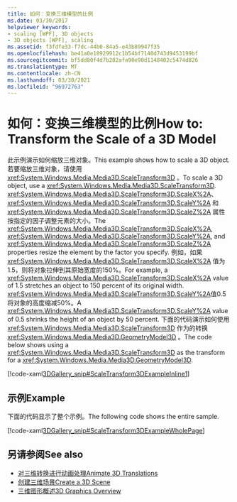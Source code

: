 ```yaml
---
title: 如何：变换三维模型的比例
ms.date: 03/30/2017
helpviewer_keywords:
- scaling [WPF], 3D objects
- 3D objects [WPF], scaling
ms.assetid: f3fdfe33-f7dc-44b0-84a5-e43b89947f35
ms.openlocfilehash: be41a0e10929912c1b54bf7140d743d9453199bf
ms.sourcegitcommit: bf5dd80f4d7b202afa90e90d1148402c5474d826
ms.translationtype: MT
ms.contentlocale: zh-CN
ms.lasthandoff: 03/30/2021
ms.locfileid: "96972763"
---
```

# <a name="how-to-transform-the-scale-of-a-3d-model"></a><span data-ttu-id="182fd-102">如何：变换三维模型的比例</span><span class="sxs-lookup"><span data-stu-id="182fd-102">How to: Transform the Scale of a 3D Model</span></span>
<span data-ttu-id="182fd-103">此示例演示如何缩放三维对象。</span><span class="sxs-lookup"><span data-stu-id="182fd-103">This example shows how to scale a 3D object.</span></span> <span data-ttu-id="182fd-104">若要缩放三维对象，请使用 <xref:System.Windows.Media.Media3D.ScaleTransform3D> 。</span><span class="sxs-lookup"><span data-stu-id="182fd-104">To scale a 3D object, use a <xref:System.Windows.Media.Media3D.ScaleTransform3D>.</span></span> <span data-ttu-id="182fd-105"><xref:System.Windows.Media.Media3D.ScaleTransform3D.ScaleX%2A>、 <xref:System.Windows.Media.Media3D.ScaleTransform3D.ScaleY%2A> 和 <xref:System.Windows.Media.Media3D.ScaleTransform3D.ScaleZ%2A> 属性按指定的因子调整元素的大小。</span><span class="sxs-lookup"><span data-stu-id="182fd-105">The <xref:System.Windows.Media.Media3D.ScaleTransform3D.ScaleX%2A>, <xref:System.Windows.Media.Media3D.ScaleTransform3D.ScaleY%2A>, and <xref:System.Windows.Media.Media3D.ScaleTransform3D.ScaleZ%2A> properties resize the element by the factor you specify.</span></span> <span data-ttu-id="182fd-106">例如，如果 <xref:System.Windows.Media.Media3D.ScaleTransform3D.ScaleX%2A> 值为1.5，则将对象拉伸到其原始宽度的150%。</span><span class="sxs-lookup"><span data-stu-id="182fd-106">For example, a <xref:System.Windows.Media.Media3D.ScaleTransform3D.ScaleX%2A> value of 1.5 stretches an object to 150 percent of its original width.</span></span> <span data-ttu-id="182fd-107"><xref:System.Windows.Media.Media3D.ScaleTransform3D.ScaleY%2A>值0.5 将对象的高度缩减50%。</span><span class="sxs-lookup"><span data-stu-id="182fd-107">A <xref:System.Windows.Media.Media3D.ScaleTransform3D.ScaleY%2A> value of 0.5 shrinks the height of an object by 50 percent.</span></span> <span data-ttu-id="182fd-108">下面的代码演示如何使用 <xref:System.Windows.Media.Media3D.ScaleTransform3D> 作为的转换 <xref:System.Windows.Media.Media3D.GeometryModel3D> 。</span><span class="sxs-lookup"><span data-stu-id="182fd-108">The code below shows using a <xref:System.Windows.Media.Media3D.ScaleTransform3D> as the transform for a <xref:System.Windows.Media.Media3D.GeometryModel3D>.</span></span>  
  
 [!code-xaml[3DGallery_snip#ScaleTransform3DExampleInline1](~/samples/snippets/csharp/VS_Snippets_Wpf/3DGallery_snip/CS/ScaleTransform3DExample.xaml#scaletransform3dexampleinline1)]  
  
## <a name="example"></a><span data-ttu-id="182fd-109">示例</span><span class="sxs-lookup"><span data-stu-id="182fd-109">Example</span></span>  
 <span data-ttu-id="182fd-110">下面的代码显示了整个示例。</span><span class="sxs-lookup"><span data-stu-id="182fd-110">The following code shows the entire sample.</span></span>  
  
 [!code-xaml[3DGallery_snip#ScaleTransform3DExampleWholePage](~/samples/snippets/csharp/VS_Snippets_Wpf/3DGallery_snip/CS/ScaleTransform3DExample.xaml#scaletransform3dexamplewholepage)]  
  
## <a name="see-also"></a><span data-ttu-id="182fd-111">另请参阅</span><span class="sxs-lookup"><span data-stu-id="182fd-111">See also</span></span>

- [<span data-ttu-id="182fd-112">对三维转换进行动画处理</span><span class="sxs-lookup"><span data-stu-id="182fd-112">Animate 3D Translations</span></span>](how-to-animate-3-d-translations.md)
- [<span data-ttu-id="182fd-113">创建三维场景</span><span class="sxs-lookup"><span data-stu-id="182fd-113">Create a 3D Scene</span></span>](how-to-create-a-3-d-scene.md)
- [<span data-ttu-id="182fd-114">三维图形概述</span><span class="sxs-lookup"><span data-stu-id="182fd-114">3D Graphics Overview</span></span>](3-d-graphics-overview.md)
